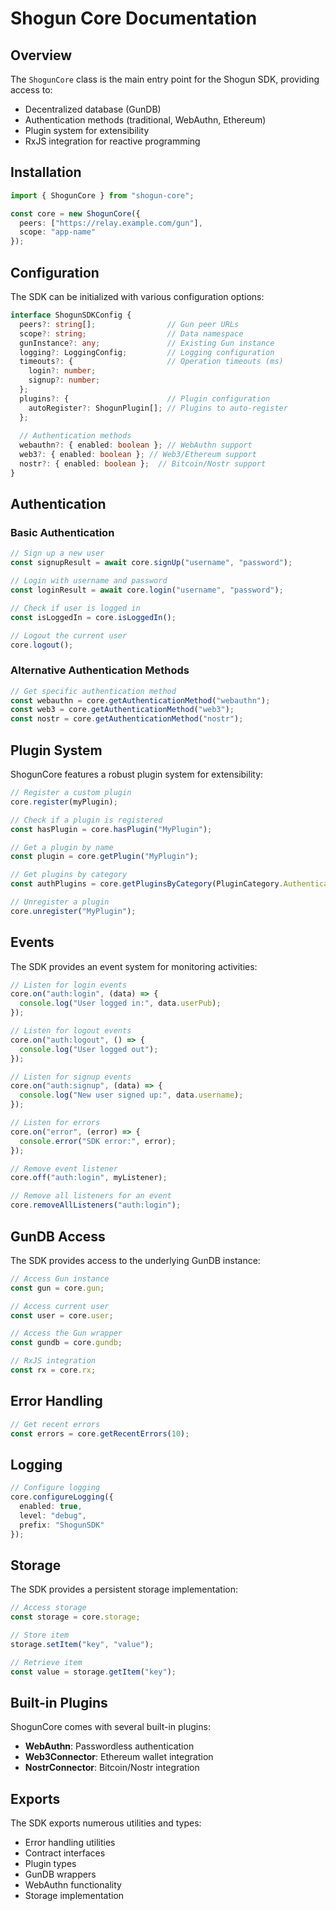 # Shogun Core Documentation

## Overview

The `ShogunCore` class is the main entry point for the Shogun SDK, providing access to:
- Decentralized database (GunDB)
- Authentication methods (traditional, WebAuthn, Ethereum)
- Plugin system for extensibility
- RxJS integration for reactive programming

## Installation

```typescript
import { ShogunCore } from "shogun-core";

const core = new ShogunCore({
  peers: ["https://relay.example.com/gun"],
  scope: "app-name"
});
```

## Configuration

The SDK can be initialized with various configuration options:

```typescript
interface ShogunSDKConfig {
  peers?: string[];                // Gun peer URLs
  scope?: string;                  // Data namespace
  gunInstance?: any;               // Existing Gun instance
  logging?: LoggingConfig;         // Logging configuration
  timeouts?: {                     // Operation timeouts (ms)
    login?: number;
    signup?: number;
  };
  plugins?: {                      // Plugin configuration
    autoRegister?: ShogunPlugin[]; // Plugins to auto-register
  };
  
  // Authentication methods
  webauthn?: { enabled: boolean }; // WebAuthn support
  web3?: { enabled: boolean }; // Web3/Ethereum support
  nostr?: { enabled: boolean };  // Bitcoin/Nostr support
}
```

## Authentication

### Basic Authentication

```typescript
// Sign up a new user
const signupResult = await core.signUp("username", "password");

// Login with username and password
const loginResult = await core.login("username", "password");

// Check if user is logged in
const isLoggedIn = core.isLoggedIn();

// Logout the current user
core.logout();
```

### Alternative Authentication Methods

```typescript
// Get specific authentication method
const webauthn = core.getAuthenticationMethod("webauthn");
const web3 = core.getAuthenticationMethod("web3");
const nostr = core.getAuthenticationMethod("nostr");
```

## Plugin System

ShogunCore features a robust plugin system for extensibility:

```typescript
// Register a custom plugin
core.register(myPlugin);

// Check if a plugin is registered
const hasPlugin = core.hasPlugin("MyPlugin");

// Get a plugin by name
const plugin = core.getPlugin("MyPlugin");

// Get plugins by category
const authPlugins = core.getPluginsByCategory(PluginCategory.Authentication);

// Unregister a plugin
core.unregister("MyPlugin");
```

## Events

The SDK provides an event system for monitoring activities:

```typescript
// Listen for login events
core.on("auth:login", (data) => {
  console.log("User logged in:", data.userPub);
});

// Listen for logout events
core.on("auth:logout", () => {
  console.log("User logged out");
});

// Listen for signup events
core.on("auth:signup", (data) => {
  console.log("New user signed up:", data.username);
});

// Listen for errors
core.on("error", (error) => {
  console.error("SDK error:", error);
});

// Remove event listener
core.off("auth:login", myListener);

// Remove all listeners for an event
core.removeAllListeners("auth:login");
```

## GunDB Access

The SDK provides access to the underlying GunDB instance:

```typescript
// Access Gun instance
const gun = core.gun;

// Access current user
const user = core.user;

// Access the Gun wrapper
const gundb = core.gundb;

// RxJS integration
const rx = core.rx;
```

## Error Handling

```typescript
// Get recent errors
const errors = core.getRecentErrors(10);
```

## Logging

```typescript
// Configure logging
core.configureLogging({
  enabled: true,
  level: "debug",
  prefix: "ShogunSDK"
});
```

## Storage

The SDK provides a persistent storage implementation:

```typescript
// Access storage
const storage = core.storage;

// Store item
storage.setItem("key", "value");

// Retrieve item
const value = storage.getItem("key");
```

## Built-in Plugins

ShogunCore comes with several built-in plugins:

- **WebAuthn**: Passwordless authentication
- **Web3Connector**: Ethereum wallet integration
- **NostrConnector**: Bitcoin/Nostr integration

## Exports

The SDK exports numerous utilities and types:

- Error handling utilities
- Contract interfaces
- Plugin types
- GunDB wrappers
- WebAuthn functionality
- Storage implementation

